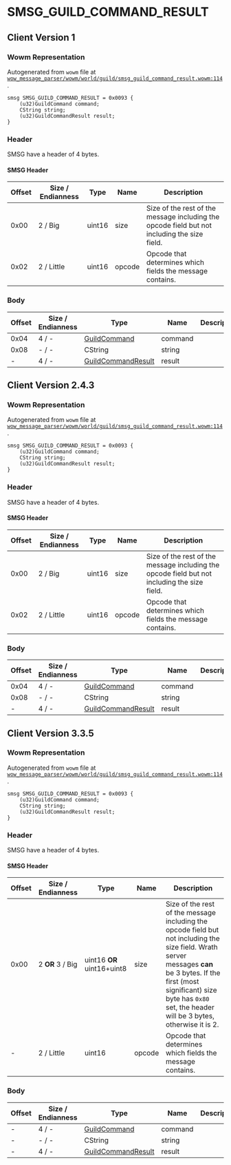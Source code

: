 # SMSG_GUILD_COMMAND_RESULT

## Client Version 1

### Wowm Representation

Autogenerated from `wowm` file at [`wow_message_parser/wowm/world/guild/smsg_guild_command_result.wowm:114`](https://github.com/gtker/wow_messages/tree/main/wow_message_parser/wowm/world/guild/smsg_guild_command_result.wowm#L114).
```rust,ignore
smsg SMSG_GUILD_COMMAND_RESULT = 0x0093 {
    (u32)GuildCommand command;
    CString string;
    (u32)GuildCommandResult result;
}
```
### Header

SMSG have a header of 4 bytes.

#### SMSG Header

| Offset | Size / Endianness | Type   | Name   | Description |
| ------ | ----------------- | ------ | ------ | ----------- |
| 0x00   | 2 / Big           | uint16 | size   | Size of the rest of the message including the opcode field but not including the size field.|
| 0x02   | 2 / Little        | uint16 | opcode | Opcode that determines which fields the message contains.|

### Body

| Offset | Size / Endianness | Type | Name | Description | Comment |
| ------ | ----------------- | ---- | ---- | ----------- | ------- |
| 0x04 | 4 / - | [GuildCommand](guildcommand.md) | command |  |  |
| 0x08 | - / - | CString | string |  |  |
| - | 4 / - | [GuildCommandResult](guildcommandresult.md) | result |  |  |

## Client Version 2.4.3

### Wowm Representation

Autogenerated from `wowm` file at [`wow_message_parser/wowm/world/guild/smsg_guild_command_result.wowm:114`](https://github.com/gtker/wow_messages/tree/main/wow_message_parser/wowm/world/guild/smsg_guild_command_result.wowm#L114).
```rust,ignore
smsg SMSG_GUILD_COMMAND_RESULT = 0x0093 {
    (u32)GuildCommand command;
    CString string;
    (u32)GuildCommandResult result;
}
```
### Header

SMSG have a header of 4 bytes.

#### SMSG Header

| Offset | Size / Endianness | Type   | Name   | Description |
| ------ | ----------------- | ------ | ------ | ----------- |
| 0x00   | 2 / Big           | uint16 | size   | Size of the rest of the message including the opcode field but not including the size field.|
| 0x02   | 2 / Little        | uint16 | opcode | Opcode that determines which fields the message contains.|

### Body

| Offset | Size / Endianness | Type | Name | Description | Comment |
| ------ | ----------------- | ---- | ---- | ----------- | ------- |
| 0x04 | 4 / - | [GuildCommand](guildcommand.md) | command |  |  |
| 0x08 | - / - | CString | string |  |  |
| - | 4 / - | [GuildCommandResult](guildcommandresult.md) | result |  |  |

## Client Version 3.3.5

### Wowm Representation

Autogenerated from `wowm` file at [`wow_message_parser/wowm/world/guild/smsg_guild_command_result.wowm:114`](https://github.com/gtker/wow_messages/tree/main/wow_message_parser/wowm/world/guild/smsg_guild_command_result.wowm#L114).
```rust,ignore
smsg SMSG_GUILD_COMMAND_RESULT = 0x0093 {
    (u32)GuildCommand command;
    CString string;
    (u32)GuildCommandResult result;
}
```
### Header

SMSG have a header of 4 bytes.

#### SMSG Header

| Offset | Size / Endianness | Type   | Name   | Description |
| ------ | ----------------- | ------ | ------ | ----------- |
| 0x00   | 2 **OR** 3 / Big           | uint16 **OR** uint16+uint8 | size | Size of the rest of the message including the opcode field but not including the size field. Wrath server messages **can** be 3 bytes. If the first (most significant) size byte has `0x80` set, the header will be 3 bytes, otherwise it is 2.|
| -      | 2 / Little| uint16 | opcode | Opcode that determines which fields the message contains. |

### Body

| Offset | Size / Endianness | Type | Name | Description | Comment |
| ------ | ----------------- | ---- | ---- | ----------- | ------- |
| - | 4 / - | [GuildCommand](guildcommand.md) | command |  |  |
| - | - / - | CString | string |  |  |
| - | 4 / - | [GuildCommandResult](guildcommandresult.md) | result |  |  |

